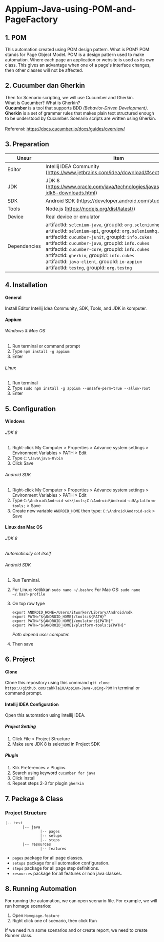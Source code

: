 # Appium-Java-using-POM-and-PageFactory

## 1. POM

This automation created using POM design pattern. What is POM? POM stands for Page Object Model. POM is a design pattern used to make automation. Where each page an application or website is used as its own class. This gives an advantage when one of a page's interface changes, then other classes will not be affected. 

## 2. Cucumber dan Gherkin

Then for Scenario scripting, we will use Cucumber and Gherkin.<br/>
What is Cucumber? What is Gherkin?<br/>
**Cucumber** is a tool that supports BDD *(Behavior-Driven Development)*.<br/>
**Gherkin** is a set of grammar rules that makes plain text structured enough to be understood by Cucumber. Scenario scripts are written using Gherkin.<br/><br/>Referensi: https://docs.cucumber.io/docs/guides/overview/

## 3. Preparation

| Unsur        | Item                                                         |
| ------------ | ------------------------------------------------------------ |
| Editor       | Intellij IDEA Community (https://www.jetbrains.com/idea/download/#section=windows) |
| JDK          | JDK 8 (https://www.oracle.com/java/technologies/javase/javase-jdk8-downloads.html) |
| SDK          | Android SDK (https://developer.android.com/studio/archive)   |
| Tools        | Node.js (https://nodejs.org/dist/latest/)                    |
| Device       | Real device or emulator                                      |
| Dependencies | artifactId: `selenium-java`, groupId: `org.seleniumhq.selenium` <br />artifactId: `selenium-api`, groupId: `org.seleniumhq.selenium`<br />artifactId: `cucumber-junit`, groupId: `info.cukes`<br />artifactId: `cucumber-java`, groupId: `info.cukes`<br />artifactId: `cucumber-core`, groupId: `info.cukes`<br />artifactId: `gherkin`, groupId: `info.cukes`<br />artifactId: `java-client`, groupId: `io-appium`<br />artifactId: `testng`, groupId: `org.testng` |

## 4. Installation

#### General

Install Editor Intellij Idea Community, SDK, Tools, and JDK in komputer.

#### Appium

###### Windows & Mac OS

1. Run terminal or command prompt
2. Type ```npm install -g appium``` 
3. Enter

###### Linux

1. Run terminal
2. Type ```sudo npm install -g appium --unsafe-perm=true --allow-root``` 
3. Enter

## 5. Configuration

#### Windows

###### JDK 8

1. Right-click My Computer > Properties > Advance system settings > Environment Variables > PATH > Edit 
2. Type `C:\Java\java-8\bin` 
3. Click Save

###### Android SDK

1. Right-click My Computer > Properties > Advance system settings > Environment Variables > PATH > Edit
2. Type ```C:\Android\Android-sdk\tools;C:\Android\Android-sdk\platform-tools;``` > Save
3. Create new variable  ```ANDROID_HOME``` then type: ```C:\Android\Android-sdk``` > Save

#### Linux dan Mac OS

###### JDK 8

*Automatically set itself*

###### Android SDK

1. Run Terminal.

2. For Linux: Ketikkan ```sudo nano ~/.bashrc``` For Mac OS: ```sudo nano ~/.bash-profile``` 

3. On top row type

   ```
   export ANDROID_HOME=/Users/itworker/Library/Android/sdk
   export PATH="${ANDROID_HOME}/tools:${PATH}"
   export PATH="${ANDROID_HOME}/emulator:${PATH}"
   export PATH="${ANDROID_HOME}/platform-tools:${PATH}"
   ```

   *Path depend user computer.*

4. Then save

## 6. Project

#### Clone

Clone this repository using this command `git clone https://github.com/cahkla10/Appium-Java-using-POM` in terminal or command prompt.

#### Intellij IDEA Configuration

Open this automation using Intellij IDEA.

##### Project Setting

1. Click File > Project Structure
2. Make sure JDK 8 is selected in Project SDK

##### Plugin

1. Klik Preferences > Plugins
2. Search using keyword `cucumber for java`
3. Click Install
4. Repeat steps 2-3 for plugin `gherkin`

## 7. Package & Class

### Project Structure

```
|-- test
		|-- java
				|-- pages
				|-- setups
				|-- steps
		|-- resources
				|-- features
```

- `pages` package for all page classes.
- `setups` package for all automation configuration.
-  `steps` package for all page step definitions.
- `resources` package for all features or non java classes.

## 8. Running Automation

For running the automation, we can open scenario file. For example, we will run homage scenarios:

1. Open `Homepage.feature`
2. Right click one of scenario, then click Run

If we need run some scenarios and or create report, we need to create Runner class.
